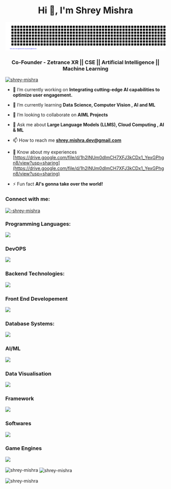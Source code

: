 <h1 align="center">Hi 👋, I'm Shrey Mishra</h1>

![gitartwork](gitartwork.svg)

<h3 align="center">Co-Founder - Zetrance XR || CSE || Artificial Intelligence || Machine Learning</h3>

<p align="left"> <a href="https://github.com/ryo-ma/github-profile-trophy"><img src="https://github-profile-trophy.vercel.app/?username=shrey-mishra" alt="shrey-mishra" /></a> </p>

- 🔭 I’m currently working on **Integrating cutting-edge AI capabilities to optimize user engagement.**

- 🌱 I’m currently learning **Data Science, Computer Vision , AI and ML**

- 👯 I’m looking to collaborate on **AIML Projects**

- 💬 Ask me about **Large Language Models (LLMS), Cloud Computing , AI & ML**

- 📫 How to reach me **shrey.mishra.dev@gmail.com**

- 📄 Know about my experiences [https://drive.google.com/file/d/1h2INUm0dImCH7XFJ3kCDx1_YexGPhgn8/view?usp=sharing](https://drive.google.com/file/d/1h2INUm0dImCH7XFJ3kCDx1_YexGPhgn8/view?usp=sharing)

- ⚡ Fun fact **AI's gonna take over the world!**

<h3 align="left">Connect with me:</h3>
<p align="left">
<a href="https://linkedin.com/in/-shrey-mishra" target="blank"><img align="center" src="https://raw.githubusercontent.com/rahuldkjain/github-profile-readme-generator/master/src/images/icons/Social/linked-in-alt.svg" alt="-shrey-mishra" height="30" width="40" /></a>
</p>



  <h3>Programming Languages:</h3>
<img src="https://skillicons.dev/icons?i=python,java,javascript,c,c++"/>

  <h3>DevOPS</h3>
  <img src="https://skillicons.dev/icons?i=aws,azure,gcp,bash,docker,kubernetes"/>

  <h3>Backend Technologies:</h3>
   <img src="https://skillicons.dev/icons?i=nodejs,nginx"/>

  <h3>Front End Developement</h3>
    <img src="https://skillicons.dev/icons?i=html,css,bootstrap,react"/>


  <h3>Database Systems:</h3>
   <img src="https://skillicons.dev/icons?i=mongodb,mysql"/>

 
  <h3>AI/ML</h3>
    <img src="https://skillicons.dev/icons?i=tensorflow,pytorch,pandas,opencv,sckitlearn"/>

  
  <h3>Data Visualisation</h3>
    <img src="https://skillicons.dev/icons?i=canvasjs"/>
 
  <h3>Framework</h3>
    <img src="https://skillicons.dev/icons?i=django"/>
 
  <h3>Softwares</h3>
    <img src="https://skillicons.dev/icons?i=illustrator,photoshop,postman"/>

   
  <h3>Game Engines</h3>
    <img src="https://skillicons.dev/icons?i=unreal"/>
 
  
 


<p><img align="left" src="https://github-readme-stats.vercel.app/api/top-langs?username=shrey-mishra&show_icons=true&locale=en&layout=compact" alt="shrey-mishra" /></p>

<p>&nbsp;<img align="center" src="https://github-readme-stats.vercel.app/api?username=shrey-mishra&show_icons=true&locale=en" alt="shrey-mishra" /></p>

<p><img align="center" src="https://github-readme-streak-stats.herokuapp.com/?user=shrey-mishra&" alt="shrey-mishra" /></p>
